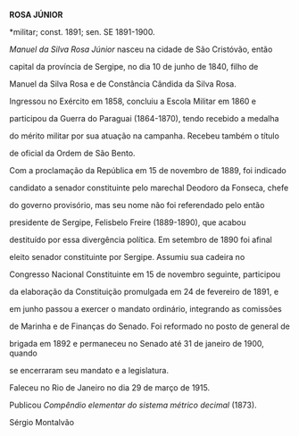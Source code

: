 **ROSA JÚNIOR**



\*militar; const. 1891; sen. SE 1891-1900.



*Manuel da Silva Rosa Júnior* nasceu na cidade de São Cristóvão, então

capital da província de Sergipe, no dia 10 de junho de 1840, filho de

Manuel da Silva Rosa e de Constância Cândida da Silva Rosa.



Ingressou no Exército em 1858, concluiu a Escola Militar em 1860 e

participou da Guerra do Paraguai (1864-1870), tendo recebido a medalha

do mérito militar por sua atuação na campanha. Recebeu também o título

de oficial da Ordem de São Bento.



Com a proclamação da República em 15 de novembro de 1889, foi indicado

candidato a senador constituinte pelo marechal Deodoro da Fonseca, chefe

do governo provisório, mas seu nome não foi referendado pelo então

presidente de Sergipe, Felisbelo Freire (1889-1890), que acabou

destituído por essa divergência política. Em setembro de 1890 foi afinal

eleito senador constituinte por Sergipe. Assumiu sua cadeira no

Congresso Nacional Constituinte em 15 de novembro seguinte, participou

da elaboração da Constituição promulgada em 24 de fevereiro de 1891, e

em junho passou a exercer o mandato ordinário, integrando as comissões

de Marinha e de Finanças do Senado. Foi reformado no posto de general de

brigada em 1892 e permaneceu no Senado até 31 de janeiro de 1900, quando

se encerraram seu mandato e a legislatura.



Faleceu no Rio de Janeiro no dia 29 de março de 1915.



Publicou *Compêndio elementar do sistema métrico decimal* (1873).



Sérgio Montalvão




